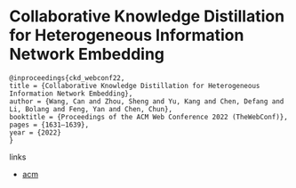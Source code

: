 # Collaborative Knowledge Distillation for Heterogeneous Information Network Embedding

```
@inproceedings{ckd_webconf22,
title = {Collaborative Knowledge Distillation for Heterogeneous Information Network Embedding},
author = {Wang, Can and Zhou, Sheng and Yu, Kang and Chen, Defang and Li, Bolang and Feng, Yan and Chen, Chun},
booktitle = {Proceedings of the ACM Web Conference 2022 (TheWebConf)},
pages = {1631–1639},
year = {2022}
}
```

links
- [acm](https://dl.acm.org/doi/10.1145/3485447.3512209)
